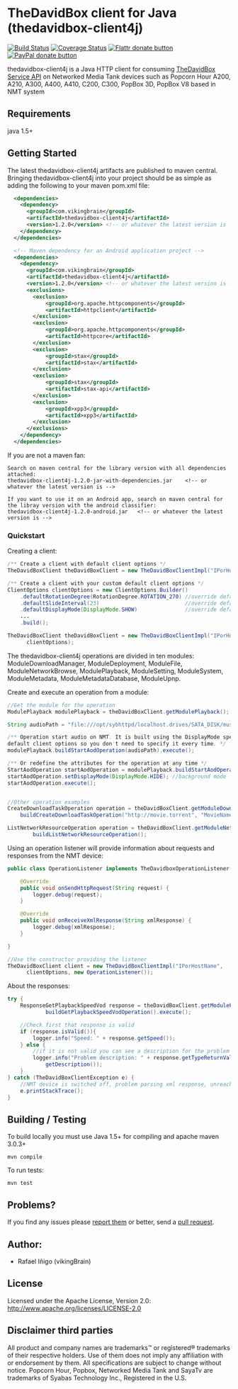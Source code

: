 # TheDavidBox client for Java (thedavidbox-client4j)
[![Build Status](http://travis-ci.org/vikingbrain/thedavidbox-client4j.svg?branch=develop)](http://travis-ci.org/vikingbrain/thedavidbox-client4j "Check this project's build status on TravisCI")
[![Coverage Status](https://coveralls.io/repos/vikingbrain/thedavidbox-client4j/badge.png?branch=develop)](https://coveralls.io/r/vikingbrain/thedavidbox-client4j?branch=develop)
[![Flattr donate button](http://img.shields.io/flattr/donate.png?color=blue)](https://flattr.com/profile/vikingbrain "Donate monthly to this project using Flattr")
[![PayPal donate button](http://img.shields.io/paypal/donate.png?color=blue)](https://www.paypal.com/cgi-bin/webscr?cmd=_s-xclick&hosted_button_id=9UAHFFF7B2BLG "Donate once-off to this project using Paypal")

thedavidbox-client4j is a Java HTTP client for consuming [TheDavidBox Service API](https://developer.cloudmedia.com) on Networked Media Tank devices such as Popcorn Hour A200, A210, A300, A400, A410, C200, C300, PopBox 3D, PopBox V8 based in NMT system

## Requirements

java 1.5+

## Getting Started

The latest thedavidbox-client4j artifacts are published to maven central. Bringing thedavidbox-client4j into your project should be as simple as adding the following to your maven pom.xml file:

```xml
  <dependencies>
    <dependency>
      <groupId>com.vikingbrain</groupId>
      <artifactId>thedavidbox-client4j</artifactId>
      <version>1.2.0</version> <!-- or whatever the latest version is -->
    </dependency>
  </dependencies>
```

```xml
  <!-- Maven dependency for an Android application project -->
  <dependencies>
    <dependency>
      <groupId>com.vikingbrain</groupId>
      <artifactId>thedavidbox-client4j</artifactId>
      <version>1.2.0</version> <!-- or whatever the latest version is -->
      <exclusions>
		<exclusion>
			<groupId>org.apache.httpcomponents</groupId>
			<artifactId>httpclient</artifactId>
		</exclusion>
		<exclusion>
			<groupId>org.apache.httpcomponents</groupId>
			<artifactId>httpcore</artifactId>
		</exclusion>
		<exclusion>
			<groupId>stax</groupId>
			<artifactId>stax</artifactId>
		</exclusion>
		<exclusion>
			<groupId>stax</groupId>
			<artifactId>stax-api</artifactId>
		</exclusion>
		<exclusion>
			<groupId>xpp3</groupId>
			<artifactId>xpp3</artifactId>
		</exclusion>
	  </exclusions>
    </dependency>
  </dependencies>
```

If you are not a maven fan:

	Search on maven central for the library version with all dependencies attached:
	thedavidbox-client4j-1.2.0-jar-with-dependencies.jar 	<!-- or whatever the latest version is -->

	If you want to use it on an Android app, search on maven central for the libray version with the android classifier:
	thedavidbox-client4j-1.2.0-android.jar	 <!-- or whatever the latest version is -->

### Quickstart

Creating a client:
```java
/** Create a client with default client options */
TheDavidBoxClient theDavidBoxClient = new TheDavidBoxClientImpl("IPorHostName");

/** Create a client with your custom default client options */
ClientOptions clientOptions = new ClientOptions.Builder()
	.defaultRotationDegree(RotationDegree.ROTATION_270)	//override default
	.defaultSlideInterval(23)							//override default
	.defaultDisplayMode(DisplayMode.SHOW)				//override default
	...
	.build();

TheDavidBoxClient theDavidBoxClient = new TheDavidBoxClientImpl("IPorHostName",
      clientOptions);
```

The thedavidbox-client4j operations are divided in ten modules: ModuleDownloadManager, ModuleDeployment, ModuleFile, ModuleNetworkBrowse, ModulePlayback, ModuleSetting, ModuleSystem, ModuleMetadata, ModuleMetadataDatabase, ModuleUpnp.

Create and execute an operation from a module:
```java
//Get the module for the operation
ModulePlayback modulePlayback = theDavidBoxClient.getModulePlayback();

String audioPath = "file:///opt/sybhttpd/localhost.drives/SATA_DISK/music/mock.mp3";

/** Operation start audio on NMT. It is built using the DisplayMode specified in your
default client options so you don't need to specify it every time. */
modulePlayback.buildStartAodOperation(audioPath).execute();

/** Or redefine the attributes for the operation at any time */
StartAodOperation startAodOperation = modulePlayback.buildStartAodOperation(audioPath);
startAodOperation.setDisplayMode(DisplayMode.HIDE); //background mode
startAodOperation.execute();


//Other operation examples
CreateDownloadTaskOperation operation = theDavidBoxClient.getModuleDownloadManager().
    buildCreateDownloadTaskOperation("http://movie.torrent", "MovieName");

ListNetworkResourceOperation operation = theDavidBoxClient.getModuleNetworkBrowse().
		buildListNetworkResourceOperation();
```

Using an operation listener will provide information about requests and responses from the NMT device:
```java
public class OperationListener implements TheDavidboxOperationListener{

	@Override
	public void onSendHttpRequest(String request) {
		logger.debug(request);
	}

	@Override
	public void onReceiveXmlResponse(String xmlResponse) {
		logger.debug(xmlResponse);
	}

}

//Use the constructor providing the listener
TheDavidBoxClient client = new TheDavidBoxClientImpl("IPorHostName",
      clientOptions, new OperationListener());
```

About the responses:
```java
try {
	ResponseGetPlaybackSpeedVod response = theDavidBoxClient.getModulePlayback().
			buildGetPlaybackSpeedVodOperation().execute();

	//Check first that response is valid
	if (response.isValid()){
		logger.info("Speed: " + response.getSpeed());
	} else {
		//if it is not valid you can see a description for the problem
		logger.info("Problem description: " + response.getTypeReturnValue().
            getDescription());
	}
} catch (TheDavidBoxClientException e) {
	//NMT device is switched off, problem parsing xml response, unreachable IP address, etc...
	e.printStackTrace();
}
```

## Building / Testing

To build locally you must use Java 1.5+ for compiling and apache maven 3.0.3+

```
mvn compile
```
To run tests:

```
mvn test
```
## Problems?

If you find any issues please [report them](https://github.com/vikingbrain/thedavidbox-client4j/issues) or better,
send a [pull request](https://github.com/vikingbrain/thedavidbox-client4j/pulls).

## Author:
* Rafael Iñigo (vikingBrain)

## License

Licensed under the Apache License, Version 2.0: http://www.apache.org/licenses/LICENSE-2.0

## Disclaimer third parties

All product and company names are trademarks™ or registered® trademarks of their respective holders. Use of them does not imply any affiliation with or endorsement by them.
All specifications are subject to change without notice.
Popcorn Hour, Popbox, Networked Media Tank and SayaTv are trademarks of Syabas Technology Inc., Registered in the U.S.
